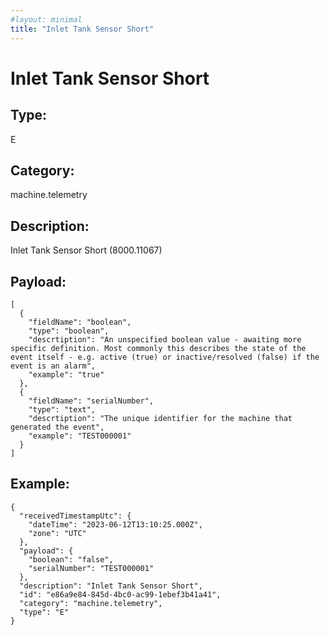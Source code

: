 ```yaml
---
#layout: minimal
title: "Inlet Tank Sensor Short"
---
```


# Inlet Tank Sensor Short

## Type:

E

## Category:

machine.telemetry

## Description: 

Inlet Tank Sensor Short (8000.11067)

## Payload:

```
[
  {
    "fieldName": "boolean",
    "type": "boolean",
    "descrtiption": "An unspecified boolean value - awaiting more specific definition. Most commonly this describes the state of the event itself - e.g. active (true) or inactive/resolved (false) if the event is an alarm",
    "example": "true"
  },
  {
    "fieldName": "serialNumber",
    "type": "text",
    "descrtiption": "The unique identifier for the machine that generated the event",
    "example": "TEST000001"
  }
]
```

## Example:

```
{
  "receivedTimestampUtc": {
    "dateTime": "2023-06-12T13:10:25.000Z",
    "zone": "UTC"
  },
  "payload": {
    "boolean": "false",
    "serialNumber": "TEST000001"
  },
  "description": "Inlet Tank Sensor Short",
  "id": "e86a9e84-845d-4bc0-ac99-1ebef3b41a41",
  "category": "machine.telemetry",
  "type": "E"
}
```

